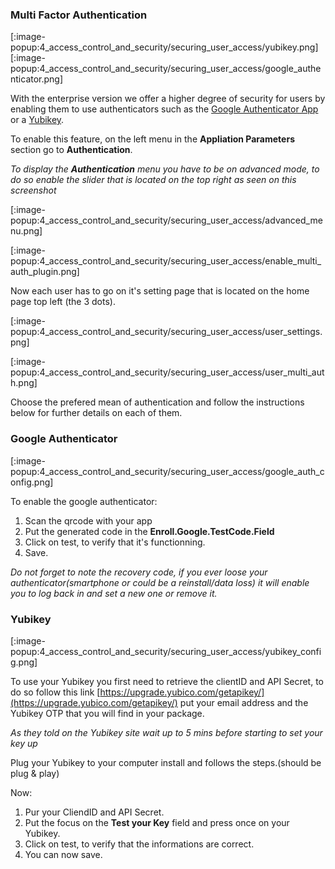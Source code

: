 ### Multi Factor Authentication

[:image-popup:4_access_control_and_security/securing_user_access/yubikey.png] [:image-popup:4_access_control_and_security/securing_user_access/google_authenticator.png]

With the enterprise version we offer a higher degree of security for users by enabling them to use authenticators such as the [Google Authenticator App](https://en.wikipedia.org/wiki/Google_Authenticator) or a [Yubikey](https://www.yubico.com/).

To enable this feature, on the left menu in the **Appliation Parameters** section go to **Authentication**.

*To display the **Authentication** menu you have to be on advanced mode, to do so enable the slider that is located on the top right as seen on this screenshot*

[:image-popup:4_access_control_and_security/securing_user_access/advanced_menu.png]

[:image-popup:4_access_control_and_security/securing_user_access/enable_multi_auth_plugin.png]

Now each user has to go on it's setting page that is located on the home page top left (the 3 dots).

[:image-popup:4_access_control_and_security/securing_user_access/user_settings.png]

[:image-popup:4_access_control_and_security/securing_user_access/user_multi_auth.png]

Choose the prefered mean of authentication and follow the instructions below for further details on each of them.

### Google Authenticator

[:image-popup:4_access_control_and_security/securing_user_access/google_auth_config.png]

To enable the google authenticator:

1. Scan the qrcode with your app
2. Put the generated code in the **Enroll.Google.TestCode.Field**
3. Click on test, to verify that it's functionning.
4. Save.

*Do not forget to note the recovery code, if you ever loose your authenticator(smartphone or could be a reinstall/data loss) it will enable you to log back in and set a new one or remove it.*

### Yubikey

[:image-popup:4_access_control_and_security/securing_user_access/yubikey_config.png]

To use your Yubikey you first need to retrieve the clientID and API Secret, to do so follow this link
[https://upgrade.yubico.com/getapikey/](https://upgrade.yubico.com/getapikey/) put your email address and the Yubikey OTP that you will find in your package.

*As they told on the Yubikey site wait up to 5 mins before starting to set your key up*

Plug your Yubikey to your computer install and follows the steps.(should be plug & play)

Now:

1. Pur your CliendID and API Secret.
2. Put the focus on the **Test your Key** field and press once on your Yubikey.
3. Click on test, to verify that the informations are correct.
4. You can now save.